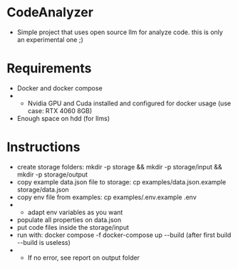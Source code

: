 # CodeAnalyzer

- Simple project that uses open source llm for analyze code. this is only an experimental one ;)


# Requirements

- Docker and docker compose
- - Nvidia GPU and Cuda installed and configured for docker usage (use case: RTX 4060 8GB)
- Enough space on hdd (for llms)


# Instructions

- create storage folders: mkdir -p storage && mkdir -p storage/input && mkdir -p storage/output
- copy example data.json file to storage: cp examples/data.json.example storage/data.json
- copy env file from examples: cp examples/.env.example .env
- - adapt env variables as you want
- populate all properties on data.json
- put code files inside the storage/input
- run with: docker compose -f docker-compose up --build (after first build --build is useless)
- - If no error, see report on output folder